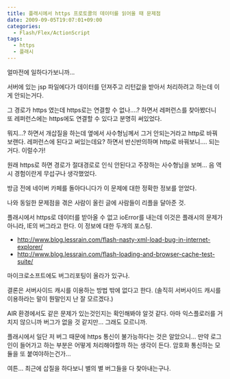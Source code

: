 ```yaml
---
title: 플래시에서 https 프로토콜의 데이터를 읽어올 때 문제점
date: 2009-09-05T19:07:01+09:00
categories:
  - Flash/Flex/ActionScript
tags:
  - https
  - 플래시
---
```

얼마전에 일하다가보니까...

서버에 있는 jsp 파일에다가 데이터를 던져주고 리턴값을 받아서 처리하려고 하는데 이게 안되는거다.

그 경로가 https 였는데 https로는 연결할 수 없나....? 하면서 레퍼런스를 찾아봤더니 또 레퍼런스에는 https에도 연결할 수 있다고 분명히 써있었다.

뭐지...? 하면서 개삽질을 하는데 옆에서 사수형님께서 그거 안되는거라고 http로 바꿔보랜다. 레퍼런스에 된다고 써있는데요? 하면서 반신반의하며 http로 바꿔보니.... 되는거다. 이럴수가!

원래 https로 하면 경로가 절대경로로 인식 안된다고 주장하는 사수형님을 보며... 음 역시 경험이란게 무섭구나 생각했었다.

방금 전에 네이버 카페를 돌아다니다가 이 문제에 대한 정확한 정보를 얻었다.

나와 동일한 문제점을 겪은 사람이 올린 글에 사람들이 리플을 달아준 것.

플래시에서 https로 데이터를 받아올 수 없고 ioError를 내는데 이것은 플래시의 문제가 아니라, IE의 버그라고 한다. 이 정보에 대한 두개의 포스팅.

* <http://www.blog.lessrain.com/flash-nasty-xml-load-bug-in-internet-explorer/>  
* <http://www.blog.lessrain.com/flash-loading-and-browser-cache-test-suite/>

마이크로소프트에도 버그리포팅이 올라가 있구나.

결론은 서버사이드 캐시를 이용하는 방법 밖에 없다고 한다. (솔직히 서버사이드 캐시를 이용하라는 말이 뭔말인지 난 잘 모르겠다.)

AIR 환경에서도 같은 문제가 있는것인지는 확인해봐야 알것 같다. 아마 익스플로러를 거치지 않으니까 버그가 없을 것 같지만... 그래도 모르니까.

플래시에서 일단 저 버그 때문에 https 통신이 불가능하다는 것은 알았으니... 만약 로그인이 들어가고 하는 부분은 어떻게 처리해야할까 하는 생각이 든다. 암호화 통신하는 모듈을 또 붙여야하는건가...

여튼... 최근에 삽질을 하다보니 별의 별 버그들을 다 찾아내는구나.
